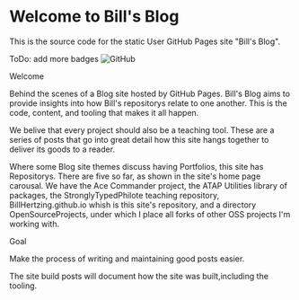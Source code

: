 # Welcome to Bill's Blog

This is the source code for the static User GitHub Pages site "Bill's Blog".

ToDo: add more badges
![GitHub](https://img.shields.io/github/license/BillHertzing/.github?style=plastic)

Welcome

Behind the scenes of a Blog site hosted by GitHub Pages. Bill's Blog aims to provide insights into how Bill's repositorys relate to one another. This is the code, content, and tooling that makes it all happen.

We belive that every project should also be a teaching tool. These are a series of posts that go into great detail how this site hangs together to deliver its goods to a reader.

Where some Blog site themes discuss having Portfolios, this site has Repositorys. There are five so far, as shown in the site's home page carousal. We have the Ace Commander project, the ATAP Utilities library of packages, the StronglyTypedPhilote teaching repository, BillHertzing.github.io whish is this site's repository, and a directory OpenSourceProjects, under which I place all forks of other OSS projects I'm working with.

Goal

Make the process of writing and maintaining good posts easier.

The site build posts will document how the site was built,including the tooling.

